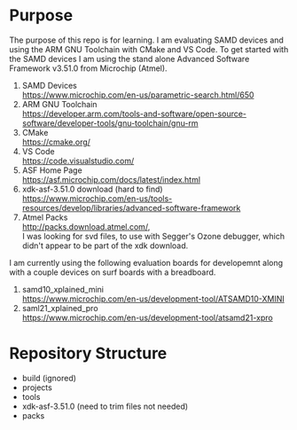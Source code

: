 
# Purpose 

The purpose of this repo is for learning.  I am evaluating SAMD devices and using the ARM GNU Toolchain with CMake and VS Code.  To get started with the SAMD devices I am using the stand alone Advanced Software Framework v3.51.0 from Microchip (Atmel).  

1. SAMD Devices  
https://www.microchip.com/en-us/parametric-search.html/650  
2. ARM GNU Toolchain  
https://developer.arm.com/tools-and-software/open-source-software/developer-tools/gnu-toolchain/gnu-rm
3. CMake  
https://cmake.org/
4. VS Code  
https://code.visualstudio.com/  
5. ASF Home Page  
https://asf.microchip.com/docs/latest/index.html  
6. xdk-asf-3.51.0 download (hard to find)  
https://www.microchip.com/en-us/tools-resources/develop/libraries/advanced-software-framework
7.  Atmel Packs  
http://packs.download.atmel.com/,  
I was looking for svd files, to use with Segger's Ozone debugger, which didn't appear to be part of the xdk download.

I am currently using the following evaluation boards for developemnt along with a couple devices on surf boards with a breadboard.

1.  samd10_xplained_mini  
https://www.microchip.com/en-us/development-tool/ATSAMD10-XMINI
2.  saml21_xplained_pro  
https://www.microchip.com/en-us/development-tool/atsamd21-xpro

# Repository Structure

- build (ignored)
- projects
- tools
- xdk-asf-3.51.0 (need to trim files not needed)
- packs
